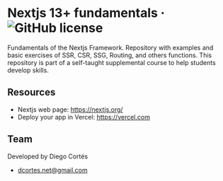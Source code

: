 # Nextjs 13+ fundamentals &middot; ![GitHub license](https://img.shields.io/badge/license-MIT-blue.svg)

Fundamentals of the Nextjs Framework. Repository with examples and basic exercises of SSR, CSR, SSG, Routing, and others functions. This repository is part of a self-taught supplemental course to help students develop skills.

## Resources

- Nextjs web page: https://nextjs.org/
- Deploy your app in Vercel: https://vercel.com

## Team

Developed by Diego Cortés

- dcortes.net@gmail.com
